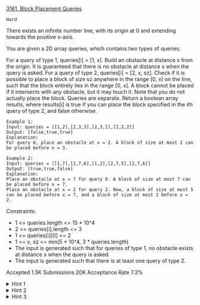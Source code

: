 [3161. Block Placement Queries](https://leetcode.com/problems/block-placement-queries/)

`Hard`

There exists an infinite number line, with its origin at 0 and extending towards the positive x-axis.

You are given a 2D array queries, which contains two types of queries:

For a query of type 1, queries[i] = [1, x]. Build an obstacle at distance x from the origin. It is guaranteed that there is no obstacle at distance x when the query is asked.
For a query of type 2, queries[i] = [2, x, sz]. Check if it is possible to place a block of size sz anywhere in the range [0, x] on the line, such that the block entirely lies in the range [0, x]. A block cannot be placed if it intersects with any obstacle, but it may touch it. Note that you do not actually place the block. Queries are separate.
Return a boolean array results, where results[i] is true if you can place the block specified in the ith query of type 2, and false otherwise.

```
Example 1:
Input: queries = [[1,2],[2,3,3],[2,3,1],[2,2,2]]
Output: [false,true,true]
Explanation:
For query 0, place an obstacle at x = 2. A block of size at most 2 can be placed before x = 3.

Example 2:
Input: queries = [[1,7],[2,7,6],[1,2],[2,7,5],[2,7,6]]
Output: [true,true,false]
Explanation:
Place an obstacle at x = 7 for query 0. A block of size at most 7 can be placed before x = 7.
Place an obstacle at x = 2 for query 2. Now, a block of size at most 5 can be placed before x = 7, and a block of size at most 2 before x = 2.
```

Constraints:

- 1 <= queries.length <= 15 * 10^4
- 2 <= queries[i].length <= 3
- 1 <= queries[i][0] <= 2
- 1 <= x, sz <= min(5 * 10^4, 3 * queries.length)
- The input is generated such that for queries of type 1, no obstacle exists at distance x when the query is asked.
- The input is generated such that there is at least one query of type 2.

Accepted
1.5K
Submissions
20K
Acceptance Rate
7.3%

<details>
<summary>Hint 1</summary>

Let d[x] be the distance of the next obstacle after x.

</details>
<details>
<summary>Hint 2</summary>

For each query of type 2, we just need to check if max(d[0], d[1], d[2], …d[x - sz]) > sz.

</details>
<details>
<summary>Hint 3</summary>

Use segment tree to maintain d[x].

</details>